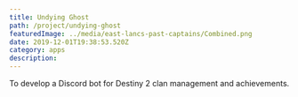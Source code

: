 ```yaml
---
title: Undying Ghost
path: /project/undying-ghost
featuredImage: ../media/east-lancs-past-captains/Combined.png
date: 2019-12-01T19:38:53.520Z
category: apps
description:
---
```

To develop a Discord bot for Destiny 2 clan management and achievements.
